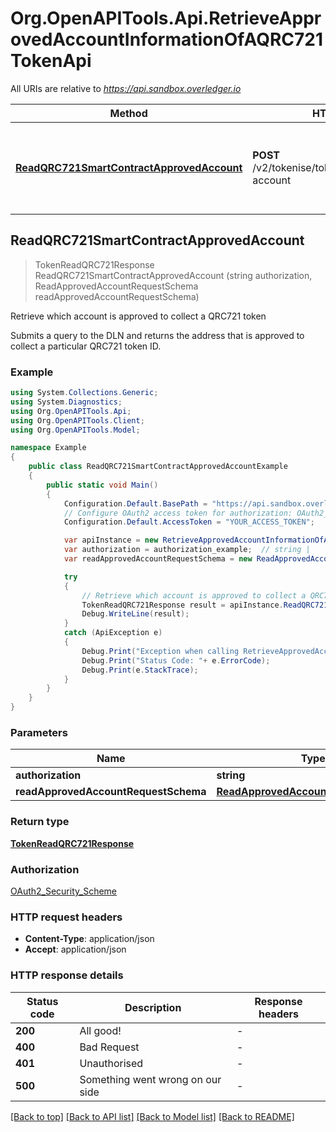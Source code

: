 # Org.OpenAPITools.Api.RetrieveApprovedAccountInformationOfAQRC721TokenApi

All URIs are relative to *https://api.sandbox.overledger.io*

Method | HTTP request | Description
------------- | ------------- | -------------
[**ReadQRC721SmartContractApprovedAccount**](RetrieveApprovedAccountInformationOfAQRC721TokenApi.md#readqrc721smartcontractapprovedaccount) | **POST** /v2/tokenise/tokens/qrc721/approved-account | Retrieve which account is approved to collect a QRC721 token



## ReadQRC721SmartContractApprovedAccount

> TokenReadQRC721Response ReadQRC721SmartContractApprovedAccount (string authorization, ReadApprovedAccountRequestSchema readApprovedAccountRequestSchema)

Retrieve which account is approved to collect a QRC721 token

Submits a query to the DLN and returns the address that is approved to collect a particular QRC721 token ID.

### Example

```csharp
using System.Collections.Generic;
using System.Diagnostics;
using Org.OpenAPITools.Api;
using Org.OpenAPITools.Client;
using Org.OpenAPITools.Model;

namespace Example
{
    public class ReadQRC721SmartContractApprovedAccountExample
    {
        public static void Main()
        {
            Configuration.Default.BasePath = "https://api.sandbox.overledger.io";
            // Configure OAuth2 access token for authorization: OAuth2_Security_Scheme
            Configuration.Default.AccessToken = "YOUR_ACCESS_TOKEN";

            var apiInstance = new RetrieveApprovedAccountInformationOfAQRC721TokenApi(Configuration.Default);
            var authorization = authorization_example;  // string | 
            var readApprovedAccountRequestSchema = new ReadApprovedAccountRequestSchema(); // ReadApprovedAccountRequestSchema | 

            try
            {
                // Retrieve which account is approved to collect a QRC721 token
                TokenReadQRC721Response result = apiInstance.ReadQRC721SmartContractApprovedAccount(authorization, readApprovedAccountRequestSchema);
                Debug.WriteLine(result);
            }
            catch (ApiException e)
            {
                Debug.Print("Exception when calling RetrieveApprovedAccountInformationOfAQRC721TokenApi.ReadQRC721SmartContractApprovedAccount: " + e.Message );
                Debug.Print("Status Code: "+ e.ErrorCode);
                Debug.Print(e.StackTrace);
            }
        }
    }
}
```

### Parameters


Name | Type | Description  | Notes
------------- | ------------- | ------------- | -------------
 **authorization** | **string**|  | 
 **readApprovedAccountRequestSchema** | [**ReadApprovedAccountRequestSchema**](ReadApprovedAccountRequestSchema.md)|  | 

### Return type

[**TokenReadQRC721Response**](TokenReadQRC721Response.md)

### Authorization

[OAuth2_Security_Scheme](../README.md#OAuth2_Security_Scheme)

### HTTP request headers

- **Content-Type**: application/json
- **Accept**: application/json


### HTTP response details
| Status code | Description | Response headers |
|-------------|-------------|------------------|
| **200** | All good! |  -  |
| **400** | Bad Request |  -  |
| **401** | Unauthorised |  -  |
| **500** | Something went wrong on our side |  -  |

[[Back to top]](#)
[[Back to API list]](../README.md#documentation-for-api-endpoints)
[[Back to Model list]](../README.md#documentation-for-models)
[[Back to README]](../README.md)


